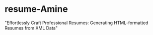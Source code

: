 # resume-Amine
"Effortlessly Craft Professional Resumes: Generating HTML-formatted Resumes from XML Data"
